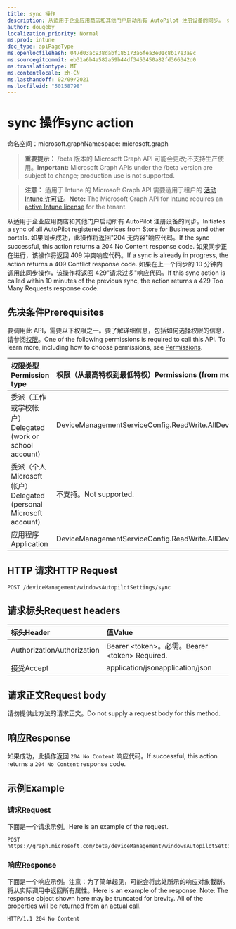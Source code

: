 ```yaml
---
title: sync 操作
description: 从适用于企业应用商店和其他门户启动所有 AutoPilot 注册设备的同步。 如果同步成功，此操作将返回"204 无内容"响应代码。 如果同步正在进行，该操作将返回 409 冲突响应代码。  如果在上一个同步的 10 分钟内调用此同步操作，该操作将返回 429"请求过多"响应代码。
author: dougeby
localization_priority: Normal
ms.prod: intune
doc_type: apiPageType
ms.openlocfilehash: 047d03ac938dabf185173a6fea3e01c8b17e3a9c
ms.sourcegitcommit: eb31a6b4a582a59b44df3453450a82fd366342d0
ms.translationtype: MT
ms.contentlocale: zh-CN
ms.lasthandoff: 02/09/2021
ms.locfileid: "50158798"
---
```

# <a name="sync-action"></a><span data-ttu-id="c278a-106">sync 操作</span><span class="sxs-lookup"><span data-stu-id="c278a-106">sync action</span></span>

<span data-ttu-id="c278a-107">命名空间：microsoft.graph</span><span class="sxs-lookup"><span data-stu-id="c278a-107">Namespace: microsoft.graph</span></span>

> <span data-ttu-id="c278a-108">**重要提示：** /beta 版本的 Microsoft Graph API 可能会更改;不支持生产使用。</span><span class="sxs-lookup"><span data-stu-id="c278a-108">**Important:** Microsoft Graph APIs under the /beta version are subject to change; production use is not supported.</span></span>

> <span data-ttu-id="c278a-109">**注意：** 适用于 Intune 的 Microsoft Graph API 需要适用于租户的 [活动 Intune 许可证](https://go.microsoft.com/fwlink/?linkid=839381)。</span><span class="sxs-lookup"><span data-stu-id="c278a-109">**Note:** The Microsoft Graph API for Intune requires an [active Intune license](https://go.microsoft.com/fwlink/?linkid=839381) for the tenant.</span></span>

<span data-ttu-id="c278a-110">从适用于企业应用商店和其他门户启动所有 AutoPilot 注册设备的同步。</span><span class="sxs-lookup"><span data-stu-id="c278a-110">Initiates a sync of all AutoPilot registered devices from Store for Business and other portals.</span></span> <span data-ttu-id="c278a-111">如果同步成功，此操作将返回"204 无内容"响应代码。</span><span class="sxs-lookup"><span data-stu-id="c278a-111">If the sync successful, this action returns a 204 No Content response code.</span></span> <span data-ttu-id="c278a-112">如果同步正在进行，该操作将返回 409 冲突响应代码。</span><span class="sxs-lookup"><span data-stu-id="c278a-112">If a sync is already in progress, the action returns a 409 Conflict response code.</span></span>  <span data-ttu-id="c278a-113">如果在上一个同步的 10 分钟内调用此同步操作，该操作将返回 429"请求过多"响应代码。</span><span class="sxs-lookup"><span data-stu-id="c278a-113">If this sync action is called within 10 minutes of the previous sync, the action returns a 429 Too Many Requests response code.</span></span>

## <a name="prerequisites"></a><span data-ttu-id="c278a-114">先决条件</span><span class="sxs-lookup"><span data-stu-id="c278a-114">Prerequisites</span></span>
<span data-ttu-id="c278a-p103">要调用此 API，需要以下权限之一。要了解详细信息，包括如何选择权限的信息，请参阅[权限](/graph/permissions-reference)。</span><span class="sxs-lookup"><span data-stu-id="c278a-p103">One of the following permissions is required to call this API. To learn more, including how to choose permissions, see [Permissions](/graph/permissions-reference).</span></span>

|<span data-ttu-id="c278a-117">权限类型</span><span class="sxs-lookup"><span data-stu-id="c278a-117">Permission type</span></span>|<span data-ttu-id="c278a-118">权限（从最高特权到最低特权）</span><span class="sxs-lookup"><span data-stu-id="c278a-118">Permissions (from most to least privileged)</span></span>|
|:---|:---|
|<span data-ttu-id="c278a-119">委派（工作或学校帐户）</span><span class="sxs-lookup"><span data-stu-id="c278a-119">Delegated (work or school account)</span></span>|<span data-ttu-id="c278a-120">DeviceManagementServiceConfig.ReadWrite.All</span><span class="sxs-lookup"><span data-stu-id="c278a-120">DeviceManagementServiceConfig.ReadWrite.All</span></span>|
|<span data-ttu-id="c278a-121">委派（个人 Microsoft 帐户）</span><span class="sxs-lookup"><span data-stu-id="c278a-121">Delegated (personal Microsoft account)</span></span>|<span data-ttu-id="c278a-122">不支持。</span><span class="sxs-lookup"><span data-stu-id="c278a-122">Not supported.</span></span>|
|<span data-ttu-id="c278a-123">应用程序</span><span class="sxs-lookup"><span data-stu-id="c278a-123">Application</span></span>|<span data-ttu-id="c278a-124">DeviceManagementServiceConfig.ReadWrite.All</span><span class="sxs-lookup"><span data-stu-id="c278a-124">DeviceManagementServiceConfig.ReadWrite.All</span></span>|

## <a name="http-request"></a><span data-ttu-id="c278a-125">HTTP 请求</span><span class="sxs-lookup"><span data-stu-id="c278a-125">HTTP Request</span></span>
<!-- {
  "blockType": "ignored"
}
-->
``` http
POST /deviceManagement/windowsAutopilotSettings/sync
```

## <a name="request-headers"></a><span data-ttu-id="c278a-126">请求标头</span><span class="sxs-lookup"><span data-stu-id="c278a-126">Request headers</span></span>
|<span data-ttu-id="c278a-127">标头</span><span class="sxs-lookup"><span data-stu-id="c278a-127">Header</span></span>|<span data-ttu-id="c278a-128">值</span><span class="sxs-lookup"><span data-stu-id="c278a-128">Value</span></span>|
|:---|:---|
|<span data-ttu-id="c278a-129">Authorization</span><span class="sxs-lookup"><span data-stu-id="c278a-129">Authorization</span></span>|<span data-ttu-id="c278a-130">Bearer &lt;token&gt;。必需。</span><span class="sxs-lookup"><span data-stu-id="c278a-130">Bearer &lt;token&gt; Required.</span></span>|
|<span data-ttu-id="c278a-131">接受</span><span class="sxs-lookup"><span data-stu-id="c278a-131">Accept</span></span>|<span data-ttu-id="c278a-132">application/json</span><span class="sxs-lookup"><span data-stu-id="c278a-132">application/json</span></span>|

## <a name="request-body"></a><span data-ttu-id="c278a-133">请求正文</span><span class="sxs-lookup"><span data-stu-id="c278a-133">Request body</span></span>
<span data-ttu-id="c278a-134">请勿提供此方法的请求正文。</span><span class="sxs-lookup"><span data-stu-id="c278a-134">Do not supply a request body for this method.</span></span>

## <a name="response"></a><span data-ttu-id="c278a-135">响应</span><span class="sxs-lookup"><span data-stu-id="c278a-135">Response</span></span>
<span data-ttu-id="c278a-136">如果成功，此操作返回 `204 No Content` 响应代码。</span><span class="sxs-lookup"><span data-stu-id="c278a-136">If successful, this action returns a `204 No Content` response code.</span></span>

## <a name="example"></a><span data-ttu-id="c278a-137">示例</span><span class="sxs-lookup"><span data-stu-id="c278a-137">Example</span></span>

### <a name="request"></a><span data-ttu-id="c278a-138">请求</span><span class="sxs-lookup"><span data-stu-id="c278a-138">Request</span></span>
<span data-ttu-id="c278a-139">下面是一个请求示例。</span><span class="sxs-lookup"><span data-stu-id="c278a-139">Here is an example of the request.</span></span>
``` http
POST https://graph.microsoft.com/beta/deviceManagement/windowsAutopilotSettings/sync
```

### <a name="response"></a><span data-ttu-id="c278a-140">响应</span><span class="sxs-lookup"><span data-stu-id="c278a-140">Response</span></span>
<span data-ttu-id="c278a-p104">下面是一个响应示例。注意：为了简单起见，可能会将此处所示的响应对象截断。将从实际调用中返回所有属性。</span><span class="sxs-lookup"><span data-stu-id="c278a-p104">Here is an example of the response. Note: The response object shown here may be truncated for brevity. All of the properties will be returned from an actual call.</span></span>
``` http
HTTP/1.1 204 No Content
```




